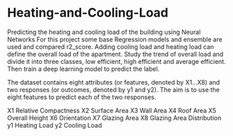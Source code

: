 # Heating-and-Cooling-Load
Predicting the heating and cooling load of the building using Neural Networks
For this project some base Regression models and ensemble are used and compared r2_score. 
Adding cooling load and heating load can define the overall load of the apartment. 
Study the trend of overall load and divide it into three classes, low efficient, high efficient and average efficient. 
Then train a deep learning model to predict the label. 

The dataset contains eight attributes (or features, denoted by X1...X8) and two responses (or outcomes, denoted by y1 and y2). 
The aim is to use the eight features to predict each of the two responses. 

X1	Relative Compactness 
X2	Surface Area 
X3	Wall Area 
X4	Roof Area 
X5	Overall Height 
X6	Orientation 
X7	Glazing Area 
X8	Glazing Area Distribution 
y1	Heating Load 
y2	Cooling Load


